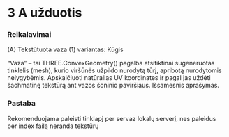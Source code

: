 # 3 A užduotis
### Reikalavimai


(A) Tekstūtuota vaza (1) variantas: Kūgis 

“Vaza” – tai THREE.ConvexGeometry() pagalba atsitiktinai sugeneruotas tinklelis (mesh), kurio viršūnės užpildo nurodytą tūrį, apribotą nurodytomis nelygybėmis. 
Apskaičiuoti natūralias UV koordinates ir pagal jas uždėti šachmatinę tekstūrą ant vazos šoninio paviršiaus.
Išsamesnis aprašymas.

### Pastaba

Rekomenduojama paleisti tinklapį per servaz lokalų serverį, nes paleidus per index failą neranda tekstūrų
